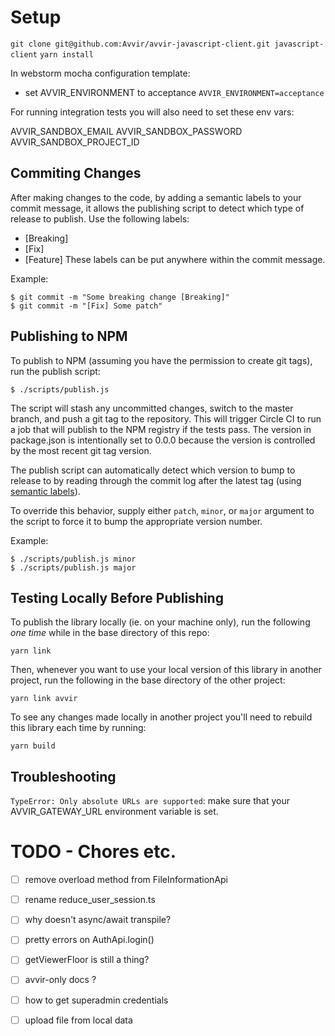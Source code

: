 # Setup

`git clone git@github.com:Avvir/avvir-javascript-client.git javascript-client`
`yarn install`

In webstorm mocha configuration template:
 - set AVVIR_ENVIRONMENT to acceptance `AVVIR_ENVIRONMENT=acceptance`

For running integration tests you will also need to set these env vars:

AVVIR_SANDBOX_EMAIL
AVVIR_SANDBOX_PASSWORD
AVVIR_SANDBOX_PROJECT_ID

## Commiting Changes

After making changes to the code, by adding a semantic labels to your commit message, it allows the publishing 
script to detect which type of release to publish. Use the following labels:
- [Breaking]
- [Fix]
- [Feature]
These labels can be put anywhere within the commit message. 

Example: 
```shell
$ git commit -m "Some breaking change [Breaking]"
$ git commit -m "[Fix] Some patch"
```
## Publishing to NPM

To publish to NPM (assuming you have the permission to create git tags), run the publish script:
```shell
$ ./scripts/publish.js
```

The script will stash any uncommitted changes, switch to the master branch, and push a git tag to the repository.
This will trigger Circle CI to run a job that will publish to the NPM registry if the tests pass.
The version in package.json is intentionally set to 0.0.0 because the version is controlled by the most recent git tag version.

The publish script can automatically detect which version to bump to release to by reading through the commit
log after the latest tag (using [semantic labels](#Commiting-Changes)).

To override this behavior, supply either `patch`, `minor`, or `major` argument to the script to force it 
to bump the appropriate version number. 

Example: 
```shell
$ ./scripts/publish.js minor
$ ./scripts/publish.js major
```

## Testing Locally Before Publishing

To publish the library locally (ie. on your machine only), run the following *one time* while in the base directory of this repo:
```shell
yarn link
```


Then, whenever you want to use your local version of this library in another project, run the following in the base directory of the other project:
```shell
yarn link avvir
```

To see any changes made locally in another project you'll need to rebuild this library each time by running:
```shell
yarn build
```


## Troubleshooting

`TypeError: Only absolute URLs are supported`: make sure that your AVVIR_GATEWAY_URL environment variable is set.


 # TODO - Chores etc.
 
 -[ ] remove overload method from FileInformationApi
 -[ ] rename reduce_user_session.ts
 -[ ] why doesn't async/await transpile?
 -[ ] pretty errors on AuthApi.login()
 -[ ] getViewerFloor is still a thing?
 -[ ] avvir-only docs ?
 -[ ] how to get superadmin credentials
 -[ ] upload file from local data

